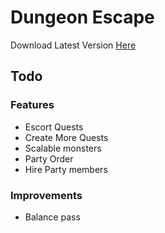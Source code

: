 # Dungeon Escape

Download Latest Version [Here](https://gitlab.com/cjburchell/DungeonEscape/-/jobs/2457372919/artifacts/download?file_type=archive)

## Todo
### Features
 - Escort Quests
 - Create More Quests
 - Scalable monsters
 - Party Order
 - Hire Party members
 
 ### Improvements
 - Balance pass
 

 